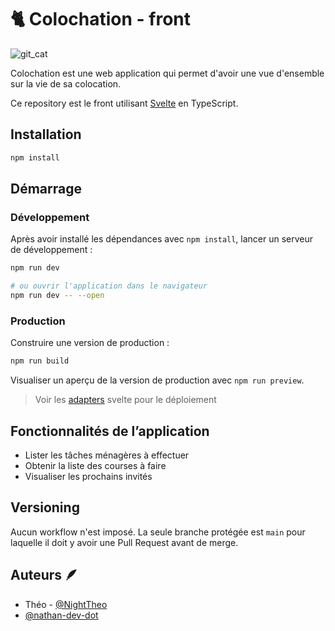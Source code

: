 # 🐈 Colochation - front

![git_cat](https://media.giphy.com/media/129NVCr1UfsGTS/giphy.gif)

Colochation est une web application qui permet d'avoir une vue d'ensemble sur la vie de sa colocation.

Ce repository est le front utilisant [Svelte](https://svelte.dev/) en TypeScript.

## Installation

```bash
npm install
```

## Démarrage

### Développement

Après avoir installé les dépendances avec `npm install`, lancer un serveur de développement :

```bash
npm run dev

# ou ouvrir l'application dans le navigateur
npm run dev -- --open
```

### Production

Construire une version de production :

```bash
npm run build
```

Visualiser un aperçu de la version de production avec `npm run preview`.

> Voir les [adapters](https://kit.svelte.dev/docs/adapters) svelte pour le déploiement

## Fonctionnalités de l’application

- Lister les tâches ménagères à effectuer
- Obtenir la liste des courses à faire
- Visualiser les prochains invités

## Versioning

Aucun workflow n'est imposé. La seule branche protégée est `main` pour laquelle il doit y avoir une Pull Request avant
de merge.

## Auteurs 🪶

- Théo - [@NightTheo](https://github.com/NightTheo)
- [@nathan-dev-dot](https://github.com/nathan-dev-dot)
